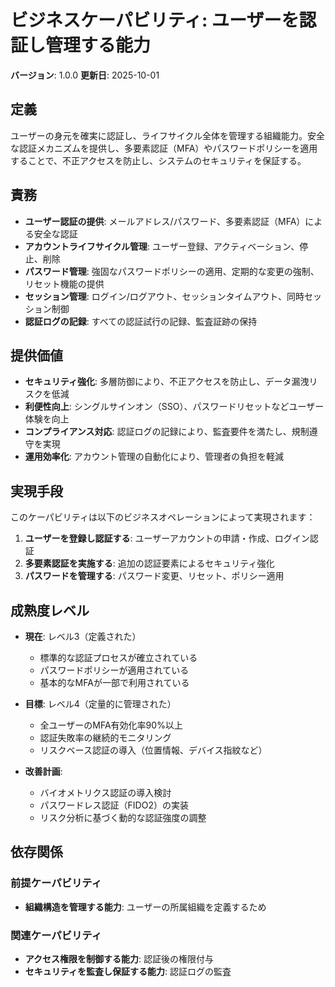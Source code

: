 # ビジネスケーパビリティ: ユーザーを認証し管理する能力

**バージョン**: 1.0.0
**更新日**: 2025-10-01

## 定義

ユーザーの身元を確実に認証し、ライフサイクル全体を管理する組織能力。安全な認証メカニズムを提供し、多要素認証（MFA）やパスワードポリシーを適用することで、不正アクセスを防止し、システムのセキュリティを保証する。

## 責務

- **ユーザー認証の提供**: メールアドレス/パスワード、多要素認証（MFA）による安全な認証
- **アカウントライフサイクル管理**: ユーザー登録、アクティベーション、停止、削除
- **パスワード管理**: 強固なパスワードポリシーの適用、定期的な変更の強制、リセット機能の提供
- **セッション管理**: ログイン/ログアウト、セッションタイムアウト、同時セッション制御
- **認証ログの記録**: すべての認証試行の記録、監査証跡の保持

## 提供価値

- **セキュリティ強化**: 多層防御により、不正アクセスを防止し、データ漏洩リスクを低減
- **利便性向上**: シングルサインオン（SSO）、パスワードリセットなどユーザー体験を向上
- **コンプライアンス対応**: 認証ログの記録により、監査要件を満たし、規制遵守を実現
- **運用効率化**: アカウント管理の自動化により、管理者の負担を軽減

## 実現手段

このケーパビリティは以下のビジネスオペレーションによって実現されます：

1. **ユーザーを登録し認証する**: ユーザーアカウントの申請・作成、ログイン認証
2. **多要素認証を実施する**: 追加の認証要素によるセキュリティ強化
3. **パスワードを管理する**: パスワード変更、リセット、ポリシー適用

## 成熟度レベル

- **現在**: レベル3（定義された）
  - 標準的な認証プロセスが確立されている
  - パスワードポリシーが適用されている
  - 基本的なMFAが一部で利用されている

- **目標**: レベル4（定量的に管理された）
  - 全ユーザーのMFA有効化率90%以上
  - 認証失敗率の継続的モニタリング
  - リスクベース認証の導入（位置情報、デバイス指紋など）

- **改善計画**:
  - バイオメトリクス認証の導入検討
  - パスワードレス認証（FIDO2）の実装
  - リスク分析に基づく動的な認証強度の調整

## 依存関係

### 前提ケーパビリティ
- **組織構造を管理する能力**: ユーザーの所属組織を定義するため

### 関連ケーパビリティ
- **アクセス権限を制御する能力**: 認証後の権限付与
- **セキュリティを監査し保証する能力**: 認証ログの監査
